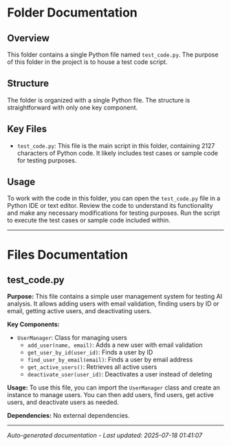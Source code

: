 # Folder Documentation

## Overview
This folder contains a single Python file named `test_code.py`. The purpose of this folder in the project is to house a test code script.

## Structure
The folder is organized with a single Python file. The structure is straightforward with only one key component.

## Key Files
- `test_code.py`: This file is the main script in this folder, containing 2127 characters of Python code. It likely includes test cases or sample code for testing purposes.

## Usage
To work with the code in this folder, you can open the `test_code.py` file in a Python IDE or text editor. Review the code to understand its functionality and make any necessary modifications for testing purposes. Run the script to execute the test cases or sample code included within.

---

# Files Documentation

## test_code.py

**Purpose:** This file contains a simple user management system for testing AI analysis. It allows adding users with email validation, finding users by ID or email, getting active users, and deactivating users.

**Key Components:**
- `UserManager`: Class for managing users
  - `add_user(name, email)`: Adds a new user with email validation
  - `get_user_by_id(user_id)`: Finds a user by ID
  - `find_user_by_email(email)`: Finds a user by email address
  - `get_active_users()`: Retrieves all active users
  - `deactivate_user(user_id)`: Deactivates a user instead of deleting

**Usage:** To use this file, you can import the `UserManager` class and create an instance to manage users. You can then add users, find users, get active users, and deactivate users as needed.

**Dependencies:** No external dependencies.

---
*Auto-generated documentation - Last updated: 2025-07-18 01:41:07*

